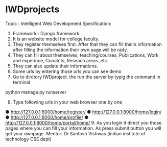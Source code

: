 # IWDprojects

Topic : Intelligent Web Development
Specification:
1. Framework : Django framework
2. It is an website model for college faculty.
3. They register themselves first. After that they can fill theirs
information after filling the information their own page will be rady.
4. They can fill about themselves, teaching/courses, Publications, Work
and experince, Conatcts, Reseach areas ,etc.
5. They can also update their informations.
6. Some urls by entering those urls you can see demo
7. Go to dirctory IWDproject.
the run the server by typig the command in terminal

python manage.py runserver

8. Type following urls in your web browser one by one

● http://127.0.0.1:8000/home/register/
● http://127.0.0.1:8000/home/login/
● http://127.0.0.1:8000/home/profile/
● http://127.0.0.1:8000/home/portal/home/
9. As you login it direct you those pages where you can fill your
information. As press submit button you will get your ownpage.
Mentor: Dr Santosh Vishwas (indian institute of technology CSE dept)
